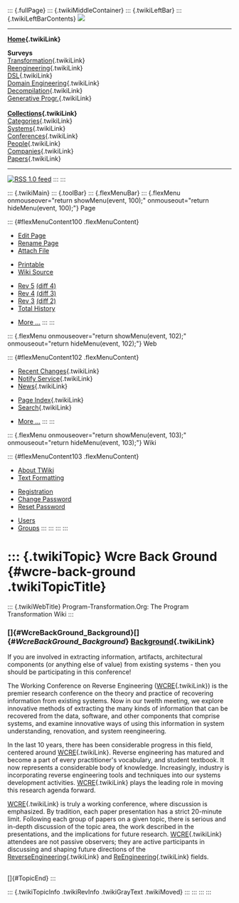 ::: {.fullPage}
::: {.twikiMiddleContainer}
::: {.twikiLeftBar}
::: {.twikiLeftBarContents}
![](../pub/transformation.gif)

------------------------------------------------------------------------

**[Home](WebHome){.twikiLink}**

**Surveys**\
[Transformation](ProgramTransformation){.twikiLink}\
[Reengineering](ReengineeringWiki){.twikiLink}\
[DSL](DomainSpecificLanguages){.twikiLink}\
[Domain Engineering](DomainEngineering){.twikiLink}\
[Decompilation](DeCompilation){.twikiLink}\
[Generative Progr.](GenerativeProgrammingWiki){.twikiLink}\
\
**[Collections](CategoryCollection){.twikiLink}**\
[Categories](CategoryCategory){.twikiLink}\
[Systems](TransformationSystems){.twikiLink}\
[Conferences](TransformationConferences){.twikiLink}\
[People](TransformationPeople){.twikiLink}\
[Companies](TransformationCompanies){.twikiLink}\
[Papers](CategoryPaper){.twikiLink}

------------------------------------------------------------------------

[![](../pub/rss.gif "RSS 1.0 feed")](WebRss@skin=rss)
:::
:::

::: {.twikiMain}
::: {.toolBar}
::: {.flexMenuBar}
::: {.flexMenu onmouseover="return showMenu(event, 100);" onmouseout="return hideMenu(event, 100);"}
Page

::: {#flexMenuContent100 .flexMenuContent}
-   [Edit
    Page](http://www.program-transformation.org/edit/Transform/WcreBackGround?t=1536826593)
-   [Rename
    Page](http://www.program-transformation.org/rename/Transform/WcreBackGround)
-   [Attach
    File](http://www.program-transformation.org/attach/Transform/WcreBackGround)

<!-- -->

-   [Printable](http://www.program-transformation.org/view/Transform/WcreBackGround?skin=print.pattern)
-   [Wiki
    Source](http://www.program-transformation.org/view/Transform/WcreBackGround?skin=text&raw=on&contenttype=text/plain)

<!-- -->

-   [Rev
    5](http://www.program-transformation.org/view/Transform/WcreBackGround?rev=1.5)
    [(diff 4)](http://www.program-transformation.org/rdiff/Transform/WcreBackGround?rev1=1.5&rev2=1.4)
-   [Rev
    4](http://www.program-transformation.org/view/Transform/WcreBackGround?rev=1.4)
    [(diff 3)](http://www.program-transformation.org/rdiff/Transform/WcreBackGround?rev1=1.4&rev2=1.3)
-   [Rev
    3](http://www.program-transformation.org/view/Transform/WcreBackGround?rev=1.3)
    [(diff 2)](http://www.program-transformation.org/rdiff/Transform/WcreBackGround?rev1=1.3&rev2=1.2)
-   [Total
    History](http://www.program-transformation.org/rdiff/Transform/WcreBackGround)

<!-- -->

-   [More
    \...](http://www.program-transformation.org/oops/Transform/WcreBackGround?template=oopsmore&param1=1.5&param2=1.5)
:::
:::

::: {.flexMenu onmouseover="return showMenu(event, 102);" onmouseout="return hideMenu(event, 102);"}
Web

::: {#flexMenuContent102 .flexMenuContent}
-   [Recent Changes](WebChanges){.twikiLink}
-   [Notify Service](WebNotify){.twikiLink}
-   [News](WebNews){.twikiLink}

<!-- -->

-   [Page Index](WebIndex){.twikiLink}
-   [Search](WebSearch){.twikiLink}

<!-- -->

-   [More
    \...](http://www.program-transformation.org/oops/Transform/WcreBackGround?template=oopsmore&param1=1.5&param2=1.5)
:::
:::

::: {.flexMenu onmouseover="return showMenu(event, 103);" onmouseout="return hideMenu(event, 103);"}
Wiki

::: {#flexMenuContent103 .flexMenuContent}
-   [About
    TWiki](http://www.program-transformation.org/view/TWiki/WebHome)
-   [Text
    Formatting](http://www.program-transformation.org/view/TWiki/TextFormattingRules)

<!-- -->

-   [Registration](http://www.program-transformation.org/view/TWiki/TWikiRegistration)
-   [Change
    Password](http://www.program-transformation.org/view/TWiki/ChangePassword)
-   [Reset
    Password](http://www.program-transformation.org/view/TWiki/ResetPassword)

<!-- -->

-   [Users](http://www.program-transformation.org/view/Main/TWikiUsers)
-   [Groups](http://www.program-transformation.org/view/Main/TWikiGroups)
:::
:::
:::
:::

::: {.twikiTopic}
Wcre Back Ground {#wcre-back-ground .twikiTopicTitle}
================

::: {.twikiWebTitle}
Program-Transformation.Org: The Program Transformation Wiki
:::

### []{#WcreBackGround_Background}[]{#_WcreBackGround_Background_} [Background](WcreBackGround){.twikiLink}

If you are involved in extracting information, artifacts, architectural
components (or anything else of value) from existing systems - then you
should be participating in this conference!

The Working Conference on Reverse Engineering ([WCRE](WCRE){.twikiLink})
is the premier research conference on the theory and practice of
recovering information from existing systems. Now in our twelth meeting,
we explore innovative methods of extracting the many kinds of
information that can be recovered from the data, software, and other
components that comprise systems, and examine innovative ways of using
this information in system understanding, renovation, and system
reengineering.

In the last 10 years, there has been considerable progress in this
field, centered around [WCRE](WCRE){.twikiLink}. Reverse engineering has
matured and become a part of every practitioner\'s vocabulary, and
student textbook. It now represents a considerable body of knowledge.
Increasingly, industry is incorporating reverse engineering tools and
techniques into our systems development activities.
[WCRE](WCRE){.twikiLink} plays the leading role in moving this research
agenda forward.

[WCRE](WCRE){.twikiLink} is truly a working conference, where discussion
is emphasized. By tradition, each paper presentation has a strict
20-minute limit. Following each group of papers on a given topic, there
is serious and in-depth discussion of the topic area, the work described
in the presentations, and the implications for future research.
[WCRE](WCRE){.twikiLink} attendees are not passive observers; they are
active participants in discussing and shaping future directions of the
[ReverseEngineering](ReverseEngineering){.twikiLink} and
[ReEngineering](ReEngineering){.twikiLink} fields.

\
[]{#TopicEnd}
:::

::: {.twikiTopicInfo .twikiRevInfo .twikiGrayText .twikiMoved}
:::
:::
:::
:::
